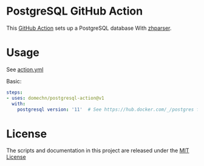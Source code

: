 # PostgreSQL GitHub Action

This [GitHub Action](https://github.com/features/actions) sets up a PostgreSQL database With [zhparser](https://github.com/amutu/zhparser).

# Usage

See [action.yml](action.yml)

Basic:
```yaml
steps:
- uses: domechn/postgresql-action@v1
  with:
    postgresql version: '11'  # See https://hub.docker.com/_/postgres for available versions
```

# License

The scripts and documentation in this project are released under the [MIT License](LICENSE)
